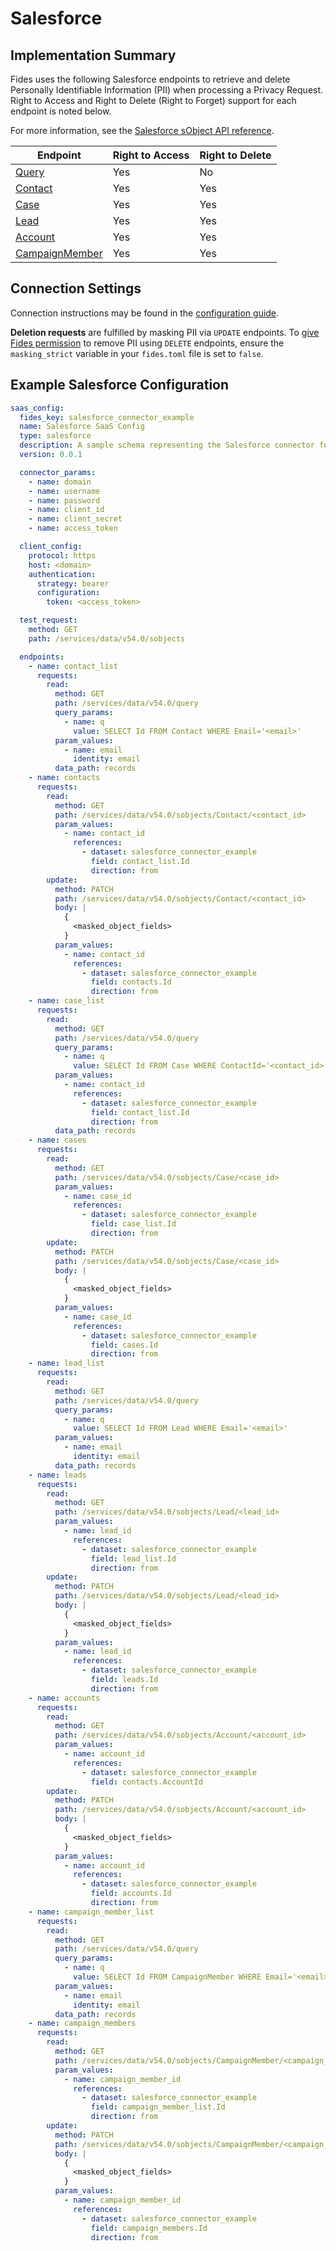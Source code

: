 
# Salesforce

## Implementation Summary

Fides uses the following Salesforce endpoints to retrieve and delete Personally Identifiable Information (PII) when processing a Privacy Request. Right to Access and Right to Delete (Right to Forget) support for each endpoint is noted below.

For more information, see the [Salesforce sObject API reference](https://developer.salesforce.com/docs/atlas.en-us.api_rest.meta/api_rest/resources_sobject_basic_info_post.htm).

|Endpoint | Right to Access | Right to Delete |
|----|----|----|
|[Query](https://developer.salesforce.com/docs/atlas.en-us.238.0.api_rest.meta/api_rest/resources_query.htm) | Yes | No |
|[Contact](https://developer.salesforce.com/docs/atlas.en-us.238.0.object_reference.meta/object_reference/sforce_api_objects_contact.htm) | Yes | Yes |
|[Case](https://developer.salesforce.com/docs/atlas.en-us.238.0.object_reference.meta/object_reference/sforce_api_objects_case.htm) | Yes | Yes |
|[Lead](https://developer.salesforce.com/docs/atlas.en-us.238.0.object_reference.meta/object_reference/sforce_api_objects_lead.htm) | Yes | Yes |
|[Account](https://developer.salesforce.com/docs/atlas.en-us.238.0.object_reference.meta/object_reference/sforce_api_objects_account.htm) | Yes | Yes |
|[CampaignMember](https://developer.salesforce.com/docs/atlas.en-us.238.0.object_reference.meta/object_reference/sforce_api_objects_campaignmember.htm) | Yes | Yes |

## Connection Settings

Connection instructions may be found in the [configuration guide](../saas_config).

**Deletion requests** are fulfilled by masking PII via `UPDATE` endpoints. To [give Fides permission](../../../installation/configuration#configuration-variable-reference) to remove PII using `DELETE` endpoints, ensure the `masking_strict` variable in your `fides.toml` file is set to `false`.

## Example Salesforce Configuration

```yaml
saas_config:
  fides_key: salesforce_connector_example
  name: Salesforce SaaS Config
  type: salesforce
  description: A sample schema representing the Salesforce connector for Fides
  version: 0.0.1

  connector_params:
    - name: domain
    - name: username
    - name: password
    - name: client_id
    - name: client_secret
    - name: access_token

  client_config:
    protocol: https
    host: <domain>
    authentication:
      strategy: bearer
      configuration:
        token: <access_token>

  test_request:
    method: GET
    path: /services/data/v54.0/sobjects

  endpoints:
    - name: contact_list
      requests:
        read:
          method: GET
          path: /services/data/v54.0/query
          query_params:
            - name: q
              value: SELECT Id FROM Contact WHERE Email='<email>'
          param_values:
            - name: email
              identity: email
          data_path: records
    - name: contacts
      requests:
        read:
          method: GET
          path: /services/data/v54.0/sobjects/Contact/<contact_id>
          param_values:
            - name: contact_id
              references:
                - dataset: salesforce_connector_example
                  field: contact_list.Id
                  direction: from
        update:
          method: PATCH
          path: /services/data/v54.0/sobjects/Contact/<contact_id>
          body: |
            {
              <masked_object_fields>
            }
          param_values:
            - name: contact_id
              references:
                - dataset: salesforce_connector_example
                  field: contacts.Id
                  direction: from
    - name: case_list
      requests:
        read:
          method: GET
          path: /services/data/v54.0/query
          query_params:
            - name: q
              value: SELECT Id FROM Case WHERE ContactId='<contact_id>'
          param_values:
            - name: contact_id
              references:
                - dataset: salesforce_connector_example
                  field: contact_list.Id
                  direction: from
          data_path: records
    - name: cases
      requests:
        read:
          method: GET
          path: /services/data/v54.0/sobjects/Case/<case_id>
          param_values:
            - name: case_id
              references:
                - dataset: salesforce_connector_example
                  field: case_list.Id
                  direction: from
        update:
          method: PATCH
          path: /services/data/v54.0/sobjects/Case/<case_id>
          body: |
            {
              <masked_object_fields>
            }
          param_values:
            - name: case_id
              references:
                - dataset: salesforce_connector_example
                  field: cases.Id
                  direction: from
    - name: lead_list
      requests:
        read:
          method: GET
          path: /services/data/v54.0/query
          query_params:
            - name: q
              value: SELECT Id FROM Lead WHERE Email='<email>'
          param_values:
            - name: email
              identity: email
          data_path: records
    - name: leads
      requests:
        read:
          method: GET
          path: /services/data/v54.0/sobjects/Lead/<lead_id>
          param_values:
            - name: lead_id
              references:
                - dataset: salesforce_connector_example
                  field: lead_list.Id
                  direction: from
        update:
          method: PATCH
          path: /services/data/v54.0/sobjects/Lead/<lead_id>
          body: |
            {
              <masked_object_fields>
            }
          param_values:
            - name: lead_id
              references:
                - dataset: salesforce_connector_example
                  field: leads.Id
                  direction: from
    - name: accounts
      requests:
        read:
          method: GET
          path: /services/data/v54.0/sobjects/Account/<account_id>
          param_values:
            - name: account_id
              references:
                - dataset: salesforce_connector_example
                  field: contacts.AccountId
        update:
          method: PATCH
          path: /services/data/v54.0/sobjects/Account/<account_id>
          body: |
            {
              <masked_object_fields>
            }
          param_values:
            - name: account_id
              references:
                - dataset: salesforce_connector_example
                  field: accounts.Id
                  direction: from
    - name: campaign_member_list
      requests:
        read:
          method: GET
          path: /services/data/v54.0/query
          query_params:
            - name: q
              value: SELECT Id FROM CampaignMember WHERE Email='<email>'
          param_values:
            - name: email
              identity: email
          data_path: records
    - name: campaign_members
      requests:
        read:
          method: GET
          path: /services/data/v54.0/sobjects/CampaignMember/<campaign_member_id>
          param_values:
            - name: campaign_member_id
              references:
                - dataset: salesforce_connector_example
                  field: campaign_member_list.Id
                  direction: from
        update:
          method: PATCH
          path: /services/data/v54.0/sobjects/CampaignMember/<campaign_member_id>
          body: |
            {
              <masked_object_fields>
            }
          param_values:
            - name: campaign_member_id
              references:
                - dataset: salesforce_connector_example
                  field: campaign_members.Id
                  direction: from
```
